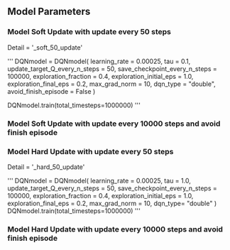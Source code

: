 ## Model Parameters

### Model Soft Update with update every 50 steps
Detail = '_soft_50_update'

'''
DQNmodel = DQNmodel(
    learning_rate = 0.00025,
    tau = 0.1,
    update_target_Q_every_n_steps = 50,
    save_checkpoint_every_n_steps = 100000,
    exploration_fraction = 0.4,
    exploration_initial_eps = 1.0,
    exploration_final_eps = 0.2,
    max_grad_norm = 10,
    dqn_type = "double",
    avoid_finish_episode = False
)

DQNmodel.train(total_timesteps=1000000)
'''

### Model Soft Update with update every 10000 steps and avoid finish episode


### Model Hard Update with update every 50 steps
Detail = '_hard_50_update'

'''
DQNmodel = DQNmodel(
                learning_rate = 0.00025,
                tau = 1.0,
                update_target_Q_every_n_steps = 50, 
                save_checkpoint_every_n_steps = 100000,
                exploration_fraction = 0.4,
                exploration_initial_eps  = 1.0,
                exploration_final_eps  = 0.2,
                max_grad_norm = 10,
                dqn_type= "double"
                )
DQNmodel.train(total_timesteps=1000000)
'''

### Model Hard Update with update every 10000 steps and avoid finish episode
